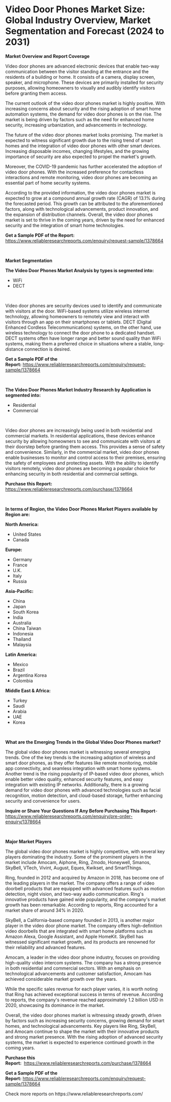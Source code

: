 <p><h1>Video Door Phones Market Size: Global Industry Overview, Market Segmentation and Forecast (2024 to 2031)</h1></p><p><strong>Market Overview and Report Coverage</strong></p>
<p><p>Video door phones are advanced electronic devices that enable two-way communication between the visitor standing at the entrance and the residents of a building or home. It consists of a camera, display screen, speaker, and microphone. These devices are primarily installed for security purposes, allowing homeowners to visually and audibly identify visitors before granting them access.</p><p>The current outlook of the video door phones market is highly positive. With increasing concerns about security and the rising adoption of smart home automation systems, the demand for video door phones is on the rise. The market is being driven by factors such as the need for enhanced home security, increasing urbanization, and advancements in technology.</p><p>The future of the video door phones market looks promising. The market is expected to witness significant growth due to the rising trend of smart homes and the integration of video door phones with other smart devices. Increasing disposable incomes, changing lifestyles, and the growing importance of security are also expected to propel the market's growth.</p><p>Moreover, the COVID-19 pandemic has further accelerated the adoption of video door phones. With the increased preference for contactless interactions and remote monitoring, video door phones are becoming an essential part of home security systems.</p><p>According to the provided information, the video door phones market is expected to grow at a compound annual growth rate (CAGR) of 13.1% during the forecasted period. This growth can be attributed to the aforementioned factors, along with technological advancements, product innovation, and the expansion of distribution channels. Overall, the video door phones market is set to thrive in the coming years, driven by the need for enhanced security and the integration of smart home technologies.</p></p>
<p><strong>Get a Sample PDF of the Report:</strong> <a href="https://www.reliableresearchreports.com/enquiry/request-sample/1378664">https://www.reliableresearchreports.com/enquiry/request-sample/1378664</a></p>
<p>&nbsp;</p>
<p><strong>Market Segmentation</strong></p>
<p><strong>The Video Door Phones Market Analysis by types is segmented into:</strong></p>
<p><ul><li>WiFi</li><li>DECT</li></ul></p>
<p>&nbsp;</p>
<p><p>Video door phones are security devices used to identify and communicate with visitors at the door. WiFi-based systems utilize wireless internet technology, allowing homeowners to remotely view and interact with visitors through an app on their smartphones or tablets. DECT (Digital Enhanced Cordless Telecommunications) systems, on the other hand, use wireless technology to connect the door phone to a dedicated handset. DECT systems often have longer range and better sound quality than WiFi systems, making them a preferred choice in situations where a stable, long-distance connection is desired.</p></p>
<p><strong>Get a Sample PDF of the Report:</strong>&nbsp;<a href="https://www.reliableresearchreports.com/enquiry/request-sample/1378664">https://www.reliableresearchreports.com/enquiry/request-sample/1378664</a></p>
<p>&nbsp;</p>
<p><strong>The Video Door Phones Market Industry Research by Application is segmented into:</strong></p>
<p><ul><li>Residential</li><li>Commercial</li></ul></p>
<p>&nbsp;</p>
<p><p>Video door phones are increasingly being used in both residential and commercial markets. In residential applications, these devices enhance security by allowing homeowners to see and communicate with visitors at their doorstep before granting them access. This provides a sense of safety and convenience. Similarly, in the commercial market, video door phones enable businesses to monitor and control access to their premises, ensuring the safety of employees and protecting assets. With the ability to identify visitors remotely, video door phones are becoming a popular choice for enhancing security in both residential and commercial settings.</p></p>
<p><strong>Purchase this Report:</strong>&nbsp; <a href="https://www.reliableresearchreports.com/purchase/1378664">https://www.reliableresearchreports.com/purchase/1378664</a></p>
<p>&nbsp;</p>
<p><strong>In terms of Region, the Video Door Phones Market Players available by Region are:</strong></p>
<p>
    <p> <strong> North America: </strong>
        <ul>
            <li>United States</li>
            <li>Canada</li>
        </ul>
        </p> 
    <p> <strong> Europe: </strong>
        <ul>
            <li>Germany</li>
            <li>France</li>
            <li>U.K.</li>
            <li>Italy</li>
            <li>Russia</li>
        </ul>
        </p> 
    <p> <strong> Asia-Pacific: </strong>
        <ul>
            <li>China</li>
            <li>Japan</li>
            <li>South Korea</li>
            <li>India</li>
            <li>Australia</li>
            <li>China Taiwan</li>
            <li>Indonesia</li>
            <li>Thailand</li>
            <li>Malaysia</li>
        </ul>
        </p> 
    <p> <strong> Latin America: </strong>
        <ul>
            <li>Mexico</li>
            <li>Brazil</li>
            <li>Argentina Korea</li>
            <li>Colombia</li>
        </ul>
        </p> 
    <p> <strong> Middle East & Africa: </strong>
        <ul>
            <li>Turkey</li>
            <li>Saudi</li>
            <li>Arabia</li>
            <li>UAE</li>
            <li>Korea</li>
        </ul>
    </p>
    </p>
<p>&nbsp;</p>
<p><strong>What are the Emerging Trends in the Global Video Door Phones market?</strong></p>
<p><p>The global video door phones market is witnessing several emerging trends. One of the key trends is the increasing adoption of wireless and smart door phones, as they offer features like remote monitoring, mobile app connectivity, and seamless integration with smart home systems. Another trend is the rising popularity of IP-based video door phones, which enable better video quality, enhanced security features, and easy integration with existing IP networks. Additionally, there is a growing demand for video door phones with advanced technologies such as facial recognition, motion detection, and cloud-based storage, further enhancing security and convenience for users.</p></p>
<p><strong>Inquire or Share Your Questions If Any Before Purchasing This Report</strong>- <a href="https://www.reliableresearchreports.com/enquiry/pre-order-enquiry/1378664">https://www.reliableresearchreports.com/enquiry/pre-order-enquiry/1378664</a></p>
<p>&nbsp;</p>
<p><strong>Major Market Players</strong></p>
<p><p>The global video door phones market is highly competitive, with several key players dominating the industry. Some of the prominent players in the market include Amocam, Aiphone, Ring, Zmodo, Honeywell, Smanos, SkyBell, VTech, Vivint, August, Eques, Kwikset, and SmartThings.</p><p>Ring, founded in 2012 and acquired by Amazon in 2018, has become one of the leading players in the market. The company offers a range of video doorbell products that are equipped with advanced features such as motion detection, night vision, and two-way audio communication. Ring's innovative products have gained wide popularity, and the company's market growth has been remarkable. According to reports, Ring accounted for a market share of around 34% in 2020.</p><p>SkyBell, a California-based company founded in 2013, is another major player in the video door phone market. The company offers high-definition video doorbells that are integrated with smart home platforms such as Amazon Alexa, Google Assistant, and Apple HomeKit. SkyBell has witnessed significant market growth, and its products are renowned for their reliability and advanced features.</p><p>Amocam, a leader in the video door phone industry, focuses on providing high-quality video intercom systems. The company has a strong presence in both residential and commercial sectors. With an emphasis on technological advancements and customer satisfaction, Amocam has achieved considerable market growth over the years.</p><p>While the specific sales revenue for each player varies, it is worth noting that Ring has achieved exceptional success in terms of revenue. According to reports, the company's revenue reached approximately 1.2 billion USD in 2020, showcasing its dominance in the market.</p><p>Overall, the video door phones market is witnessing steady growth, driven by factors such as increasing security concerns, growing demand for smart homes, and technological advancements. Key players like Ring, SkyBell, and Amocam continue to shape the market with their innovative products and strong market presence. With the rising adoption of advanced security systems, the market is expected to experience continued growth in the coming years.</p></p>
<p><strong>Purchase this Report:</strong>&nbsp;&nbsp;<a href="https://www.reliableresearchreports.com/purchase/1378664">https://www.reliableresearchreports.com/purchase/1378664</a></p>
<p></p>
<p><strong>Get a Sample PDF of the Report:</strong>&nbsp;<a href="https://www.reliableresearchreports.com/enquiry/request-sample/1378664">https://www.reliableresearchreports.com/enquiry/request-sample/1378664</a></p>
<p>Check more reports on https://www.reliableresearchreports.com/</p>